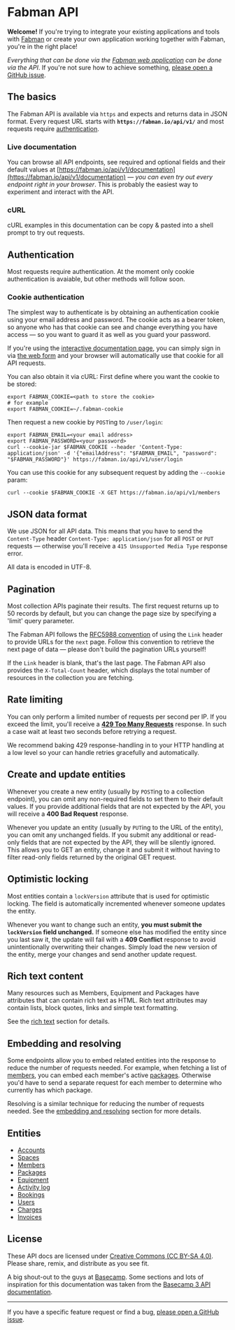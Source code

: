 # Fabman API

**Welcome!** If you're trying to integrate your existing applications and tools with [Fabman](https://fabman.io) or create your own application working together with Fabman, you're in the right place!

_Everything that can be done via the [Fabman web application](https://fabman.io/login) can be done via the API_. If you're not sure how to achieve something, [please open a GitHub issue](https://github.com/fabman/fabman-api/issues/new).

## The basics

The Fabman API is available via `https` and expects and returns data in JSON format. Every request URL starts with **`https://fabman.io/api/v1/`** and most requests require [authentication](#Authentication).

### Live documentation
You can browse all API endpoints, see required and optional fields and their default values at [https://fabman.io/api/v1/documentation](https://fabman.io/api/v1/documentation) — *you can even try out every endpoint right in your browser*. This is probably the easiest way to experiment and interact with the API.

### cURL
cURL examples in this documentation can be copy & pasted into a shell prompt to try out requests.

## Authentication

Most requests require authentication. At the moment only cookie authentication is avaiable, but other methods will follow soon.

### Cookie authentication

The simplest way to authenticate is by obtaining an authentication cookie using your email address and password. The cookie acts as a bearer token, so anyone who has that cookie can see and change everything you have access — so you want to guard it as well as you guard your password.

If you're using the [interactive documentation page](#basics), you can simply sign in via [the web form](https://fabman.io/login) and your browser will automatically use that cookie for all API requests.

You can also obtain it via cURL: First define where you want the cookie to be stored:

``` shell
export FABMAN_COOKIE=<path to store the cookie>
# for example
export FABMAN_COOKIE=~/.fabman-cookie
```

Then request a new cookie by `POST`ing to `/user/login`:

``` shell
export FABMAN_EMAIL=<your email address>
export FABMAN_PASSWORD=<your password>
curl --cookie-jar $FABMAN_COOKIE --header 'Content-Type: application/json' -d '{"emailAddress": "$FABMAN_EMAIL", "password": "$FABMAN_PASSWORD"}' https://fabman.io/api/v1/user/login
```

You can use this cookie for any subsequent request by adding the `--cookie` param:

``` shell
curl --cookie $FABMAN_COOKIE -X GET https://fabman.io/api/v1/members
```

## JSON data format

We use JSON for all API data. This means that you have to send the `Content-Type` header `Content-Type: application/json` for all `POST` or `PUT` requests — otherwise you'll receive a `415 Unsupported Media Type` response error.

All data is encoded in UTF-8.

## Pagination

Most collection APIs paginate their results. The first request returns up to 50 records by default, but you can change the page size by specifying a 'limit' query parameter.

The Fabman API follows the [RFC5988 convention](https://tools.ietf.org/html/rfc5988) of using the `Link` header to provide URLs for the `next` page. Follow this convention to retrieve the next page of data — please don't build the pagination URLs yourself!

If the `Link` header is blank, that's the last page. The Fabman API also provides the `X-Total-Count` header, which displays the total number of resources in the collection you are fetching.

## Rate limiting

You can only perform a limited number of requests per second per IP. If you exceed the limit, you'll receive a **[429 Too Many Requests](https://tools.ietf.org/html/rfc6585#section-4)** response. In such a case wait at least two seconds before retrying a request.

We recommend baking 429 response-handling in to your HTTP handling at a low level so your can handle retries gracefully and automatically.

## Create and update entities

Whenever you create a new entity (usually by `POST`ing to a collection endpoint), you can omit any non-required fields to set them to their default values. If you provide additional fields that are not expected by the API, you will receive a **400 Bad Request** response.

Whenever you update an entity (usually by `PUT`ing to the URL of the entity), you can omit any unchanged fields. If you submit any additional or read-only fields that are not expected by the API, they will be silently ignored. This allows you to GET an entity, change it and submit it without having to filter read-only fields returned by the original GET request.

## Optimistic locking
Most entities contain a `lockVersion` attribute that is used for optimistic locking. The field is automatically incremented whenever someone updates the entity.

Whenever you want to change such an entity, **you must submit the `lockVersion` field unchanged.** If someone else has modified the entity since you last saw it, the update will fail with a **409 Conflict** response to avoid unintentionally overwriting their changes. Simply load the new version of the entity, merge your changes and send another update request.

## Rich text content

Many resources such as Members, Equipment and Packages have attributes that can contain rich text as HTML. Rich text attributes may contain lists, block quotes, links and simple text formatting.

See the [rich text](sections/rich_text.md) section for details.

## Embedding and resolving
Some endpoints allow you to embed related entities into the response to reduce the number of requests needed. For example, when fetching a list of [members](sections/members.md), you can embed each member's active [packages](sections/packages.md). Otherwise you'd have to send a separate request for each member to determine who currently has which package.

Resolving is a similar technique for reducing the number of requests needed. See the [embedding and resolving](sections/embedding_resolving.md) section for more details.

## Entities

- [Accounts](sections/accounts.md)
- [Spaces](sections/spaces.md)
- [Members](sections/members.md)
- [Packages](sections/packages.md)
- [Equipment](sections/equipment.md)
- [Activity log](sections/log.md)
- [Bookings](sections/bookings.md)
- [Users](sections/users.md)
- [Charges](sections/charges.md)
- [Invoices](sections/invoices.md)

## License

These API docs are licensed under [Creative Commons (CC BY-SA 4.0)](http://creativecommons.org/licenses/by-sa/4.0/). Please share, remix, and distribute as you see fit.

A big shout-out to the guys at [Basecamp](https://basecamp.com). Some sections and lots of inspiration for this documentation was taken from the [Basecamp 3 API documentation](https://github.com/basecamp/bc3-api).

-----

If you have a specific feature request or find a bug, [please open a GitHub issue](https://github.com/fabman/fabman-api/issues/new).


